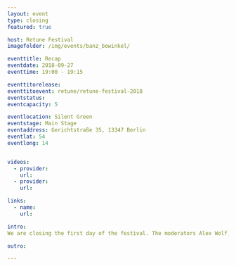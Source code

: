```yaml
---
layout: event
type: closing
featured: true

host: Retune Festival
imagefolder: /img/events/banz_bowinkel/

eventtitle: Recap
eventdate: 2018-09-27
eventtime: 19:00 - 19:15

eventtitorelease:
eventtitoevent: retune/retune-festival-2018
eventstatus:
eventcapacity: 5

eventlocation: Silent Green
eventstage: Main Stage
eventaddress: Gerichtstraße 35, 13347 Berlin
eventlat: 54
eventlong: 14


videos:
  - provider:
    url:
  - provider:
    url:

links:
  - name:
    url:

intro:
We are closing the first day of the festival. The moderators Alex Wolf, Fernanda Parente and Christian Zöllner will recapitulate their very personal perspective of the day with a beer. What stuck to their mind? What was the absolute highlight? And with which speaker, they'd definitely want to arm wrestle at the bar afterwards?

outro:

---
```


